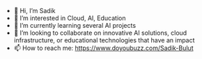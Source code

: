 - 👋 Hi, I’m Sadik
- 👀 I’m interested in Cloud, AI, Education
- 🌱 I’m currently learning several AI projects
- 💞️ I’m looking to collaborate on innovative AI solutions, cloud infrastructure, or educational technologies that have an impact
- 📫 How to reach me: https://www.doyoubuzz.com/Sadik-Bulut

<!---
sibulut-std/sibulut-std is a ✨ special ✨ repository because its `README.md` (this file) appears on your GitHub profile.
You can click the Preview link to take a look at your changes.
--->
